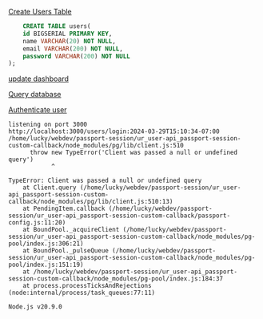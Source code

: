 [Create Users Table ](https://www.youtube.com/watch?v=vxu1RrR0vbw&t=392s)
```sql
	CREATE TABLE users(
	id BIGSERIAL PRIMARY KEY,
	name VARCHAR(20) NOT NULL,
	email VARCHAR(200) NOT NULL,
	password VARCHAR(200) NOT NULL
);
```

[update dashboard](https://www.youtube.com/watch?v=vxu1RrR0vbw&t=1647s)

[Query database](https://www.youtube.com/watch?v=vxu1RrR0vbw&t=3084s)

[Authenticate user](https://www.youtube.com/watch?v=vxu1RrR0vbw&t=3985s)

```
listening on port 3000
http://localhost:3000/users/login:2024-03-29T15:10:34-07:00
/home/lucky/webdev/passport-session/ur_user-api_passport-session-custom-callback/node_modules/pg/lib/client.js:510
      throw new TypeError('Client was passed a null or undefined query')
            ^

TypeError: Client was passed a null or undefined query
    at Client.query (/home/lucky/webdev/passport-session/ur_user-api_passport-session-custom-callback/node_modules/pg/lib/client.js:510:13)
    at PendingItem.callback (/home/lucky/webdev/passport-session/ur_user-api_passport-session-custom-callback/passport-config.js:11:20)
    at BoundPool._acquireClient (/home/lucky/webdev/passport-session/ur_user-api_passport-session-custom-callback/node_modules/pg-pool/index.js:306:21)
    at BoundPool._pulseQueue (/home/lucky/webdev/passport-session/ur_user-api_passport-session-custom-callback/node_modules/pg-pool/index.js:151:19)
    at /home/lucky/webdev/passport-session/ur_user-api_passport-session-custom-callback/node_modules/pg-pool/index.js:184:37
    at process.processTicksAndRejections (node:internal/process/task_queues:77:11)

Node.js v20.9.0

```